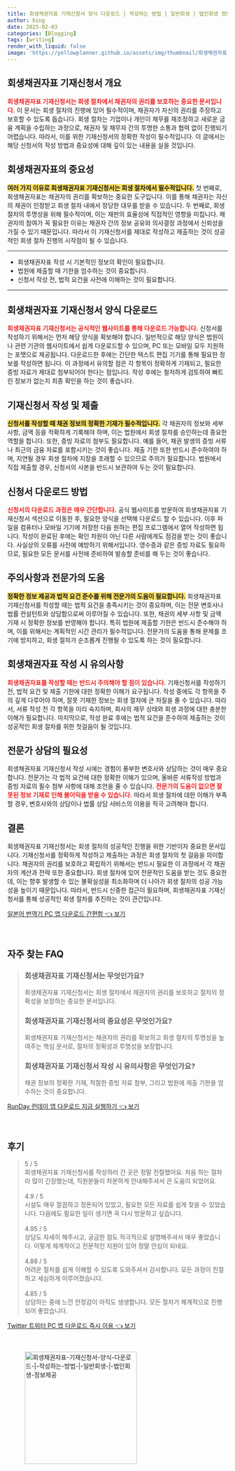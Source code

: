 ```yaml
---
title: 회생채권자표 기재신청서 양식 다운로드 | 작성하는 방법 | 일반회생 | 법인회생 정보제공
author: bing
date: 2025-02-03
categories: [Blogging]
tags: [writing]
render_with_liquid: false
image: 'https://yellowplanner.github.io/assets/img/thumbnail/회생채권자표-기재신청서-양식-다운로드-|-작성하는-방법-|-일반회생-|-법인회생-정보제공.webp'
---
```



<h2 id='회생채권자표 기재신청서 개요'>회생채권자표 기재신청서 개요</h2>

<p><b><span style="color: #ee2323;">회생채권자표 기재신청서는 회생 절차에서 채권자의 권리를 보호하는 중요한 문서입니다.</span></b> 이 문서는 회생 절차의 진행에 있어 필수적이며, 채권자가 자신의 권리를 주장하고 보호할 수 있도록 돕습니다. 회생 절차는 기업이나 개인이 채무를 재조정하고 새로운 금융 계획을 수립하는 과정으로, 채권자 및 채무자 간의 투명한 소통과 협력 없이 진행되기 어렵습니다. 따라서, 이를 위한 기재신청서의 정확한 작성이 필수적입니다. 이 글에서는 해당 신청서의 작성 방법과 중요성에 대해 깊이 있는 내용을 실을 것입니다.</p>

<h2 id='회생채권자표의 중요성'>회생채권자표의 중요성</h2>

<p><b><span style="background-color: #ffe066;">여러 가지 이유로 회생채권자표 기재신청서는 회생 절차에서 필수적입니다.</span></b> 첫 번째로, 회생채권자표는 채권자의 권리를 확보하는 중요한 도구입니다. 이를 통해 채권자는 자신의 채권이 인정받고 회생 절차 내에서 정당한 대우를 받을 수 있습니다. 두 번째로, 회생 절차의 투명성을 위해 필수적이며, 이는 재판의 효율성에 직접적인 영향을 미칩니다. 채권자의 참여가 꼭 필요한 이유는 채권자 간의 정보 공유와 의사결정 과정에서 신뢰성을 가질 수 있기 때문입니다. 따라서 이 기재신청서를 제대로 작성하고 제출하는 것이 성공적인 회생 절차 진행의 시작점이 될 수 있습니다.</p>

<hr />

<ul>
    <li>회생채권자표 작성 시 기본적인 정보의 확인이 필요합니다.</li>
    <li>법원에 제출할 때 기한을 엄수하는 것이 중요합니다.</li>
    <li>신청서 작성 전, 법적 요건을 사전에 이해하는 것이 필요합니다.</li>
</ul>

<hr />

<h2 id='회생채권자표 기재신청서 양식 다운로드'>회생채권자표 기재신청서 양식 다운로드</h2>

<p><b><span style="color: #ee2323;">회생채권자표 기재신청서는 공식적인 웹사이트를 통해 다운로드 가능합니다.</span></b> 신청서를 작성하기 위해서는 먼저 해당 양식을 확보해야 합니다. 일반적으로 해당 양식은 법원이나 관련 기관의 웹사이트에서 쉽게 다운로드할 수 있으며, PC 또는 모바일 모두 지원하는 포맷으로 제공됩니다. 다운로드한 후에는 간단한 텍스트 편집 기기를 통해 필요한 정보를 작성하면 됩니다. 이 과정에서 유의할 점은 각 항목이 정확하게 기재되고, 필요한 증빙 자료가 제대로 첨부되어야 한다는 점입니다. 작성 후에는 철저하게 검토하여 빠트린 정보가 없는지 최종 확인을 하는 것이 좋습니다.</p>

<h2 id='기재신청서 작성 및 제출' >기재신청서 작성 및 제출</h2>

<p><b><span style="background-color: #ffe066;">신청서를 작성할 때 채권 정보의 정확한 기재가 필수적입니다.</span></b> 각 채권자의 정보와 세부 사항, 금액 등을 적확하게 기록해야 하며, 이는 법원에서 회생 절차를 승인하는데 중요한 역할을 합니다. 또한, 증빙 자료의 첨부도 필요합니다. 예를 들어, 채권 발생의 증빙 서류나 최근의 금융 자료를 포함시키는 것이 좋습니다. 제출 기한 또한 반드시 준수하여야 하며, 지연될 경우 회생 절차에 지장을 초래할 수 있으므로 주의가 필요합니다. 법원에서 직접 제출할 경우, 신청서의 사본을 반드시 보관하여 두는 것이 필요합니다.</p>

<h2 id='신청서 다운로드 방법'>신청서 다운로드 방법</h2>

<p><b><span style="color: #ee2323;">신청서의 다운로드 과정은 매우 간단합니다.</span></b> 공식 웹사이트를 방문하여 회생채권자표 기재신청서 섹션으로 이동한 후, 필요한 양식을 선택해 다운로드 할 수 있습니다. 이후 파일을 컴퓨터나 모바일 기기에 저장한 다음 원하는 편집 프로그램에서 열어 작성하면 됩니다. 작성이 완료된 후에는 확인 차원이 아닌 다른 사람에게도 점검을 받는 것이 좋습니다. 사실상의 오류를 사전에 예방하기 위해서입니다. 영수증과 같은 증빙 자료도 필요하므로, 필요한 모든 문서를 사전에 준비하여 발송할 준비를 해 두는 것이 좋습니다.</p>

<h2 id='주의사항과 전문가의 도움'>주의사항과 전문가의 도움</h2>

<p><b><span style="background-color: #ffe066;">정확한 정보 제공과 법적 요건 준수를 위해 전문가의 도움이 필요합니다.</span></b> 회생채권자표 기재신청서를 작성할 때는 법적 요건을 충족시키는 것이 중요하며, 이는 전문 변호사나 법률 컨설턴트와 상담함으로써 이루어질 수 있습니다. 또한, 채권의 세부 사항 및 금액 기재 시 정확한 정보를 반영해야 합니다. 특히 법원에 제출할 기한은 반드시 준수해야 하며, 이를 위해서는 계획적인 시간 관리가 필수적입니다. 전문가의 도움을 통해 문제를 조기에 방지하고, 회생 절차가 순조롭게 진행될 수 있도록 하는 것이 필요합니다.</p>

<h2 id='회생채권자표 작성 시 유의사항'>회생채권자표 작성 시 유의사항</h2>

<p><b><span style="color: #ee2323;">회생채권자표를 작성할 때는 반드시 주의해야 할 점이 있습니다.</span></b> 기재신청서를 작성하기 전, 법적 요건 및 제출 기한에 대한 정확한 이해가 요구됩니다. 작성 중에도 각 항목을 주의 깊게 다루어야 하며, 잘못 기재한 정보는 회생 절차에 큰 차질을 줄 수 있습니다. 따라서, 서류 작성 전 각 항목을 미리 숙지하며, 회사의 재무 상태와 회생 과정에 대한 충분한 이해가 필요합니다. 마지막으로, 작성 완료 후에는 법적 요건을 준수하여 제출하는 것이 성공적인 회생 절차를 위한 첫걸음이 될 것입니다.</p>

<h2 id='전문가 상담의 필요성'>전문가 상담의 필요성</h2>

<p>회생채권자표 기재신청서 작성 시에는 경험이 풍부한 변호사와 상담하는 것이 매우 중요합니다. 전문가는 각 법적 요건에 대한 정확한 이해가 있으며, 올바른 서류작성 방법과 증빙 자료의 필수 첨부 사항에 대해 조언을 줄 수 있습니다. <b><span style="color: #ee2323;">전문가의 도움이 없으면 잘못된 정보 기재로 인해 불이익을 받을 수 있습니다.</span></b> 따라서 회생 절차에 대한 이해가 부족할 경우, 변호사와의 상담이나 법률 상담 서비스의 이용을 적극 고려해야 합니다.</p>

<h2 id='결론'>결론</h2>

<p>회생채권자표 기재신청서는 회생 절차의 성공적인 진행을 위한 기반이자 중요한 문서입니다. 기재신청서를 정확하게 작성하고 제출하는 과정은 회생 절차의 첫 걸음을 의미합니다. 채권자의 권리를 보호하고 확립하기 위해서는 반드시 필요한 이 과정에서 각 채권자의 계산과 전략 또한 중요합니다. 회생 절차에 있어 전문적인 도움을 받는 것도 중요한데, 이는 향후 발생할 수 있는 불확실성을 최소화하며 더 나아가 회생 절차의 성공 가능성을 높이기 때문입니다. 따라서, 반드시 신중한 접근이 필요하며, 회생채권자표 기재신청서를 통해 성공적인 회생 절차를 추진하는 것이 관건입니다.</p>


<p><a class="click-button" title="일본어 번역기 PC 앱 다운로드 간편함" href="https://yellowplanner.github.io/posts/%EC%9D%BC%EB%B3%B8%EC%96%B4-%EB%B2%88%EC%97%AD%EA%B8%B0-PC-%EC%95%B1-%EB%8B%A4%EC%9A%B4%EB%A1%9C%EB%93%9C-%EA%B0%84%ED%8E%B8%ED%95%A8/" rel="dofollow">일본어 번역기 PC 앱 다운로드 간편함 👈 보기</a></p><br>
<h2 id='자주_찾는_FAQ'>자주 찾는 FAQ</h2>
<div itemscope="" itemtype="https://schema.org/FAQPage"> 
<blockquote> 
<div itemscope="" itemprop="mainEntity" itemtype="https://schema.org/Question"> 
<h3 itemprop="name">회생채권자표 기재신청서는 무엇인가요?</h3> 
<div itemscope="" itemprop="acceptedAnswer" itemtype="https://schema.org/Answer"> 
<span itemprop="text"> 
<p>회생채권자표 기재신청서는 회생 절차에서 채권자의 권리를 보호하고 절차의 정확성을 보장하는 중요한 문서입니다.</p> 
</span> 
</div> 
</div> 

<div itemscope="" itemprop="mainEntity" itemtype="https://schema.org/Question"> 
<h3 itemprop="name">회생채권자표 기재신청서의 중요성은 무엇인가요?</h3> 
<div itemscope="" itemprop="acceptedAnswer" itemtype="https://schema.org/Answer"> 
<span itemprop="text"> 
<p>회생채권자표 기재신청서는 채권자의 권리를 확보하고 회생 절차의 투명성을 높여주는 핵심 문서로, 절차의 정확성과 투명성을 보장합니다.</p> 
</span> 
</div> 
</div> 

<div itemscope="" itemprop="mainEntity" itemtype="https://schema.org/Question"> 
<h3 itemprop="name">회생채권자표 기재신청서 작성 시 유의사항은 무엇인가요?</h3> 
<div itemscope="" itemprop="acceptedAnswer" itemtype="https://schema.org/Answer"> 
<span itemprop="text"> 
<p>채권 정보의 정확한 기재, 적절한 증빙 자료 첨부, 그리고 법원에 제출 기한을 엄수하는 것이 중요합니다.</p> 
</span> 
</div> 
</div> 
</blockquote> 
</div>
<p><a class="click-button" title="RunDay 런데이 앱 다운로드 지금 실행하기" href="https://yellowplanner.github.io/posts/RunDay-%EB%9F%B0%EB%8D%B0%EC%9D%B4-%EC%95%B1-%EB%8B%A4%EC%9A%B4%EB%A1%9C%EB%93%9C-%EC%A7%80%EA%B8%88-%EC%8B%A4%ED%96%89%ED%95%98%EA%B8%B0/" rel="dofollow">RunDay 런데이 앱 다운로드 지금 실행하기 👈 보기</a></p><br>
<h2 id='후기'>후기</h2>
<div itemscope itemtype="https://schema.org/Product">
  <blockquote>
    <div itemprop="review" itemscope itemtype="https://schema.org/Review">
        <div itemprop="reviewRating" itemscope itemtype="https://schema.org/Rating"> <span itemprop="ratingValue">5</span> / <span itemprop="bestRating">5</span> </div>
        <span itemprop="reviewBody">회생채권자표 기재신청서를 작성하러 간 곳은 정말 친절했어요. 처음 하는 절차라 많이 긴장했는데, 직원분들이 차분하게 안내해주셔서 큰 도움이 되었어요.</span>
    </div>
    <br>
    <div itemprop="review" itemscope itemtype="https://schema.org/Review">
        <div itemprop="reviewRating" itemscope itemtype="https://schema.org/Rating"> <span itemprop="ratingValue">4.9</span> / <span itemprop="bestRating">5</span> </div>
        <span itemprop="reviewBody">시설도 매우 깔끔하고 정돈되어 있었고, 필요한 모든 자료를 쉽게 찾을 수 있었습니다. 다음에도 필요한 일이 생기면 꼭 다시 방문하고 싶습니다.</span>
    </div>
    <br>
    <div itemprop="review" itemscope itemtype="https://schema.org/Review">
        <div itemprop="reviewRating" itemscope itemtype="https://schema.org/Rating"> <span itemprop="ratingValue">4.95</span> / <span itemprop="bestRating">5</span> </div>
        <span itemprop="reviewBody">상담도 자세히 해주시고, 궁금한 점도 적극적으로 설명해주셔서 매우 좋았습니다. 이렇게 체계적이고 전문적인 지원이 있어 정말 안심이 되네요.</span>
    </div>
    <br>
    <div itemprop="review" itemscope itemtype="https://schema.org/Review">
        <div itemprop="reviewRating" itemscope itemtype="https://schema.org/Rating"> <span itemprop="ratingValue">4.88</span> / <span itemprop="bestRating">5</span> </div>
        <span itemprop="reviewBody">어려운 절차를 쉽게 이해할 수 있도록 도와주셔서 감사합니다. 모든 과정이 친절하고 세심하게 이루어졌습니다.</span>
    </div>
    <br>
    <div itemprop="review" itemscope itemtype="https://schema.org/Review">
        <div itemprop="reviewRating" itemscope itemtype="https://schema.org/Rating"> <span itemprop="ratingValue">4.85</span> / <span itemprop="bestRating">5</span> </div>
        <span itemprop="reviewBody">상담하는 중에 느낀 안정감이 아직도 생생합니다. 모든 절차가 체계적으로 진행되어 좋았습니다.</span>
    </div>
  </blockquote>
</div>
<p><a class="click-button" title="Twitter 트위터 PC 앱 다운로드 즉시 이용" href="https://yellowplanner.github.io/posts/Twitter-%ED%8A%B8%EC%9C%84%ED%84%B0-PC-%EC%95%B1-%EB%8B%A4%EC%9A%B4%EB%A1%9C%EB%93%9C-%EC%A6%89%EC%8B%9C-%EC%9D%B4%EC%9A%A9/" rel="dofollow">Twitter 트위터 PC 앱 다운로드 즉시 이용 👈 보기</a></p><br>
<figure class="image"><img src="https://yellowplanner.github.io/assets/img/thumbnail/회생채권자표-기재신청서-양식-다운로드-|-작성하는-방법-|-일반회생-|-법인회생-정보제공.webp" alt="회생채권자표-기재신청서-양식-다운로드-|-작성하는-방법-|-일반회생-|-법인회생-정보제공" width="256" height="256"></figure>